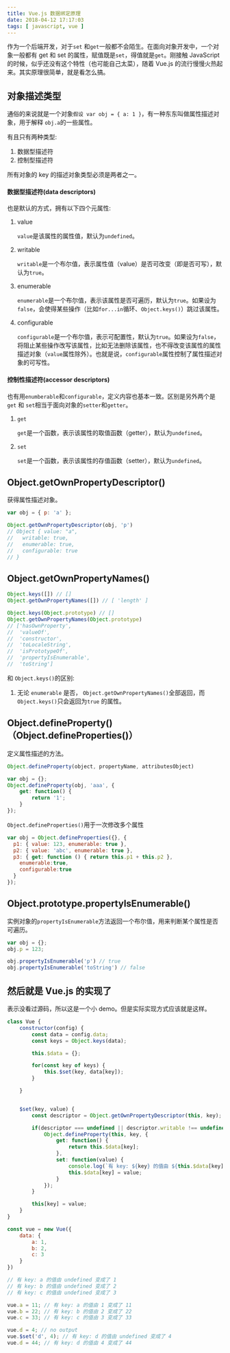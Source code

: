```yaml
---
title: Vue.js 数据绑定原理
date: 2018-04-12 17:17:03
tags: [ javascript, vue ]
---
```


作为一个后端开发，对于`set` 和`get`一般都不会陌生。在面向对象开发中，一个对象一般都有 get 和 set 的属性，赋值既是`set`，得值就是`get`。刚接触 JavaScript 的时候，似乎还没有这个特性（也可能自己太菜），随着 Vue.js 的流行慢慢火热起来。其实原理很简单，就是看怎么搞。

## 对象描述类型

通俗的来说就是一个对象`假设 var obj = { a: 1 }`，有一种东东叫做属性描述对象，用于解释 `obj.a`的一些属性。

有且只有两种类型: 

1. 数据型描述符
2. 控制型描述符

所有对象的 key 的描述对象类型必须是两者之一。

#### 数据型描述符(data descriptors)

也是默认的方式，拥有以下四个元属性:

1. value

   `value`是该属性的属性值，默认为`undefined`。

2. writable

   `writable`是一个布尔值，表示属性值（value）是否可改变（即是否可写），默认为`true`。

3. enumerable

   `enumerable`是一个布尔值，表示该属性是否可遍历，默认为`true`。如果设为`false`，会使得某些操作（比如`for...in`循环、`Object.keys()`）跳过该属性。

4. configurable

   `configurable`是一个布尔值，表示可配置性，默认为`true`。如果设为`false`，将阻止某些操作改写该属性，比如无法删除该属性，也不得改变该属性的属性描述对象（`value`属性除外）。也就是说，`configurable`属性控制了属性描述对象的可写性。

#### 控制性描述符(accessor descriptors)

也有用`enumberable`和`configurable`，定义内容也基本一致。区别是另外两个是 `get` 和 `set`相当于面向对象的`setter`和`getter`。

1. `get`

   ​    `get`是一个函数，表示该属性的取值函数（getter），默认为`undefined`。

2. `set`

   `set`是一个函数，表示该属性的存值函数（setter），默认为`undefined`。

## Object.getOwnPropertyDescriptor()

获得属性描述对象。

```js
var obj = { p: 'a' };

Object.getOwnPropertyDescriptor(obj, 'p')
// Object { value: "a",
//   writable: true,
//   enumerable: true,
//   configurable: true
// }
```

## Object.getOwnPropertyNames()

```javascript
Object.keys([]) // []
Object.getOwnPropertyNames([]) // [ 'length' ]

Object.keys(Object.prototype) // []
Object.getOwnPropertyNames(Object.prototype)
// ['hasOwnProperty',
//  'valueOf',
//  'constructor',
//  'toLocaleString',
//  'isPrototypeOf',
//  'propertyIsEnumerable',
//  'toString']
```

和 `Object.keys()`的区别:

1. 无论 `enumerable` 是否， `Object.getOwnPropertyNames()`全部返回，而`Object.keys()`只会返回为`true` 的属性。



## Object.defineProperty()（Object.defineProperties()）

定义属性描述的方法。

```javascript
Object.defineProperty(object, propertyName, attributesObject)
```

```javascript
var obj = {};
Object.defineProperty(obj, 'aaa', {
    get: function() {
        return '1';
    }
});
```

`Object.defineProperties()`用于一次修改多个属性

```javascript
var obj = Object.defineProperties({}, {
  p1: { value: 123, enumerable: true },
  p2: { value: 'abc', enumerable: true },
  p3: { get: function () { return this.p1 + this.p2 },
    enumerable:true,
    configurable:true
  }
});
```

## Object.prototype.propertyIsEnumerable()

实例对象的`propertyIsEnumerable`方法返回一个布尔值，用来判断某个属性是否可遍历。

```javascript
var obj = {};
obj.p = 123;

obj.propertyIsEnumerable('p') // true
obj.propertyIsEnumerable('toString') // false
```



## 然后就是 Vue.js 的实现了

表示没看过源码，所以这是一个小 demo。但是实际实现方式应该就是这样。

```javascript
class Vue {
    constructor(config) {
        const data = config.data;
        const keys = Object.keys(data);

        this.$data = {};

        for(const key of keys) {
            this.$set(key, data[key]);
        }

    }


    $set(key, value) {
        const descriptor = Object.getOwnPropertyDescriptor(this, key);

        if(descriptor === undefined || descriptor.writable !== undefined) {
            Object.defineProperty(this, key, {
                get: function() {
                    return this.$data[key];
                },
                set: function(value) {
                    console.log(`有 key: ${key} 的值由 ${this.$data[key]} 变成了 ${value}`);
                    this.$data[key] = value;
                }
            });
        }

        this[key] = value;
    }
}

const vue = new Vue({
    data: {
        a: 1,
        b: 2,
        c: 3
    }
})

// 有 key: a 的值由 undefined 变成了 1
// 有 key: b 的值由 undefined 变成了 2
// 有 key: c 的值由 undefined 变成了 3

vue.a = 11; // 有 key: a 的值由 1 变成了 11
vue.b = 22; // 有 key: b 的值由 2 变成了 22
vue.c = 33; // 有 key: c 的值由 3 变成了 33

vue.d = 4; // no output
vue.$set('d', 4); // 有 key: d 的值由 undefined 变成了 4
vue.d = 44; // 有 key: d 的值由 4 变成了 44
```




